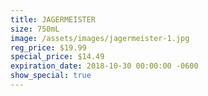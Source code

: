 ```yaml
---
title: JAGERMEISTER
size: 750mL
image: /assets/images/jagermeister-1.jpg
reg_price: $19.99
special_price: $14.49
expiration_date: 2018-10-30 00:00:00 -0600
show_special: true
---
```


